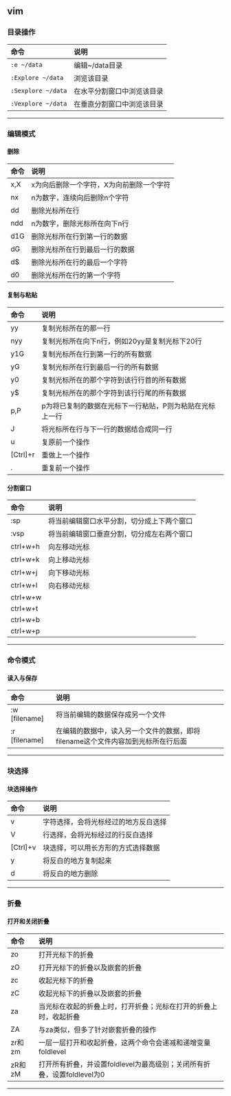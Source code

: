 ## vim

### 目录操作
命令|说明
:--|:--
`:e ~/data`|编辑~/data目录
`:Explore ~/data`|浏览该目录
`:Sexplore ~/data`|在水平分割窗口中浏览该目录
`:Vexplore ~/data`|在垂直分割窗口中浏览该目录

***

### 编辑模式
#### 删除
命令|说明
:--|:--
x,X|x为向后删除一个字符，X为向前删除一个字符
nx|n为数字，连续向后删除n个字符
dd|删除光标所在行
ndd|n为数字，删除光标所在向下n行
d1G|删除光标所在行到第一行的数据
dG|删除光标所在行到最后一行的数据
d$|删除光标所在行的最后一个字符
d0|删除光标所在行的第一个字符

#### 复制与粘贴
命令|说明
:--|:--
yy|复制光标所在的那一行
nyy|复制光标所在向下n行，例如20yy是复制光标下20行
y1G|复制光标所在行到第一行的所有数据
yG|复制光标所在行到最后一行的所有数据
y0|复制光标所在的那个字符到该行行首的所有数据
y$|复制光标所在的那个字符到该行行尾的所有数据
p,P|p为将已复制的数据在光标下一行粘贴，P则为粘贴在光标上一行
J|将光标所在行与下一行的数据结合成同一行
u|复原前一个操作
[Ctrl]+r|重做上一个操作
.|重复前一个操作

#### 分割窗口
命令|说明
:--|:--
:sp|将当前编辑窗口水平分割，切分成上下两个窗口
:vsp|将当前编辑窗口垂直分割，切分成左右两个窗口
ctrl+w+h|向左移动光标
ctrl+w+k|向上移动光标
ctrl+w+j|向下移动光标
ctrl+w+l|向右移动光标
ctrl+w+w|
ctrl+w+t|
ctrl+w+b|
ctrl+w+p|

***

### 命令模式
#### 读入与保存
命令|说明
:--|:--
:w [filename]|将当前编辑的数据保存成另一个文件
:r [filename]|在编辑的数据中，读入另一个文件的数据，即将filename这个文件内容加到光标所在行后面

***

### 块选择
#### 块选择操作
命令|说明
:--|:--
v|字符选择，会将光标经过的地方反白选择
V|行选择，会将光标经过的行反白选择
[Ctrl]+v|块选择，可以用长方形的方式选择数据
y|将反白的地方复制起来
d|将反白的地方删除

***

### 折叠
#### 打开和关闭折叠
命令|说明
:--|:--
zo|打开光标下的折叠
zO|打开光标下的折叠以及嵌套的折叠
zc|收起光标下的折叠
zC|收起光标下的折叠以及嵌套的折叠
za|当光标在收起的折叠上时，打开折叠；光标在打开的折叠上时，收起折叠
ZA|与za类似，但多了针对嵌套折叠的操作
zr和zm|一层一层打开和收起折叠，这两个命令会递减和递增变量foldlevel
zR和zM|打开所有折叠，并设置foldlevel为最高级别；关闭所有折叠，设置foldlevel为0

***
